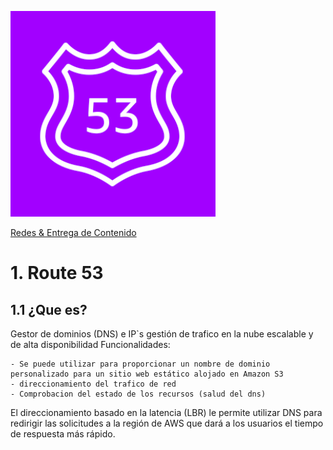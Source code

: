 ![Amazon Global Aceletator](../../00_assets/Redes%20&%20Entrega%20de%20contenidos/route53-logo.png)

[Redes & Entrega de Contenido](../../04-Redes_y_entrega_de_Contenido/)

# 1. Route 53

## 1.1 ¿Que es?

Gestor de dominios (DNS) e IP`s gestión de trafico en la nube escalable y de alta disponibilidad
Funcionalidades:
    
    - Se puede utilizar para proporcionar un nombre de dominio personalizado para un sitio web estático alojado en Amazon S3
    - direccionamiento del trafico de red
    - Comprobacion del estado de los recursos (salud del dns)

El direccionamiento basado en la latencia (LBR) le permite utilizar DNS para redirigir las solicitudes a la región de AWS que dará a los usuarios el tiempo de respuesta más rápido.
